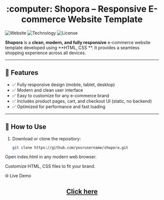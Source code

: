 
<h1 align="center">:computer: Shopora – Responsive E-commerce Website Template</h1>

![Website](https://img.shields.io/badge/Status-Responsive-brightgreen)
![Technology](https://img.shields.io/badge/Tech-HTML_CSS_JS-blue)
![License](https://img.shields.io/badge/License-Free-yellow)

**Shopora** is a **clean, modern, and fully responsive** e-commerce website template developed using **HTML, CSS **. It provides a seamless shopping experience across all devices.

---

## 🌟 Features
- ✅ Fully responsive design (mobile, tablet, desktop)  
- ✅ Modern and clean user interface  
- ✅ Easy to customize for any e-commerce brand  
- ✅ Includes product pages, cart, and checkout UI (static, no backend)  
- ✅ Optimized for performance and fast loading  

---


## 🚀 How to Use
1. Download or clone the repository:  
   ```bash
   git clone https://github.com/yourusername/shopora.git
Open index.html in any modern web browser.

Customize HTML, CSS files to fit your brand.

🌐 Live Demo
<h2 align="center"><a href="https://shopora-ecommerce.netlify.app/">Click here</a></h2>
